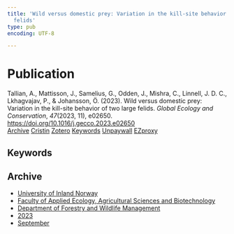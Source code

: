 ```yaml
---
title: 'Wild versus domestic prey: Variation in the kill-site behavior of two large
  felids'
type: pub
encoding: UTF-8

---
```

<h1>Publication</h1>
<article id="csl-bib-container-T3GX437G" class="csl-bib-container">
  <div class="csl-bib-body"> <div class="csl-entry">Tallian, A., Mattisson, J., Samelius, G., Odden, J., Mishra, C., Linnell, J. D. C., Lkhagvajav, P., &#38; Johansson, Ö. (2023). Wild versus domestic prey: Variation in the kill-site behavior of two large felids. <i>Global Ecology and Conservation</i>, <i>47</i>(2023, 11), e02650. <a href="https://doi.org/10.1016/j.gecco.2023.e02650">https://doi.org/10.1016/j.gecco.2023.e02650</a></div> </div>
  <div class="csl-bib-buttons">
    <a href="#taxonomy-article-T3GX437G" alt="archive" class="csl-bib-button">Archive</a>
    <a href="https://app.cristin.no/results/show.jsf?id=2178543" alt="Cristin" class="csl-bib-button">Cristin</a>
    <a href="http://zotero.org/groups/5881554/items/T3GX437G" alt="Zotero" class="csl-bib-button">Zotero</a>
    <a href="#keywords-article-T3GX437G" alt="keywords" class="csl-bib-button">Keywords</a>
    <a href="https://doi.org/10.1016/j.gecco.2023.e02650" alt="Unpaywall" class="csl-bib-button">Unpaywall</a>
    <a href="https://doi.org/10.1016/j.gecco.2023.e02650" alt="EZproxy" class="csl-bib-button">EZproxy</a>
  </div>
  <div id="csl-bib-meta-container-T3GX437G"></div>
</article>
<div id="csl-bib-meta-T3GX437G" class="csl-bib-meta">
  <article id="keywords-article-T3GX437G" class="keywords-article">
    <h1>Keywords</h1>
    
  </article>
  <article id="taxonomy-article-T3GX437G" class="taxonomy-article">
    <h1>Archive</h1>
    <ul>
      <li>
        <a href="/en/archive/?key=3DCRN523">University of Inland Norway</a>
      </li>
      <li>
        <a href="/en/archive/?key=T77LXH6D">Faculty of Applied Ecology, Agricultural Sciences and Biotechnology</a>
      </li>
      <li>
        <a href="/en/archive/?key=7TRARPE3">Department of Forestry and Wildlife Management</a>
      </li>
      <li>
        <a href="/en/archive/?key=WXLLSUEU">2023</a>
      </li>
      <li>
        <a href="/en/archive/?key=AGMKHRCB">September</a>
      </li>
    </ul>
  </article>
</div>
